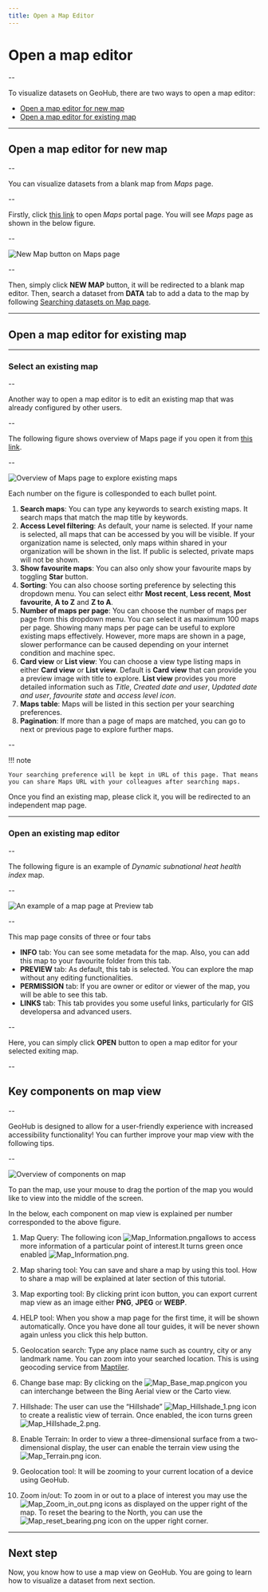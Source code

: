 ```yaml
---
title: Open a Map Editor
---
```


# Open a map editor

--

To visualize datasets on GeoHub, there are two ways to open a map editor:

- [Open a map editor for new map](#open-a-map-editor-for-new-map)
- [Open a map editor for existing map](#open-a-map-editor-for-existing-map)

---

## Open a map editor for new map

--

You can visualize datasets from a blank map from _Maps_ page.

--

Firstly, click [this link](https://geohub.data.undp.org/maps) to open _Maps_ portal page. You will see _Maps_ page as shown in the below figure.

--

![New Map button on Maps page](../assets/visualization/maps_new_map.png)

--

Then, simply click **NEW MAP** button, it will be redirected to a blank map editor. Then, search a dataset from **DATA** tab to add a data to the map by following [Searching datasets on Map page](../data/search_datasets_on_map.md).

---

## Open a map editor for existing map

---

### Select an existing map

--

Another way to open a map editor is to edit an existing map that was already configured by other users.

--

The following figure shows overview of Maps page if you open it from [this link](https://geohub.data.undp.org/maps).

--

![Overview of Maps page to explore existing maps](../assets/visualization/maps_explore_maps.png)


<hidden>

Each number on the figure is collesponded to each bullet point.

1. **Search maps**: You can type any keywords to search existing maps. It search maps that match the map title by keywords.
2. **Access Level filtering**: As default, your name is selected. If your name is selected, all maps that can be accessed by you will be visible. If your organization name is selected, only maps within shared in your organization will be shown in the list. If public is selected, private maps will not be shown.
3. **Show favourite maps**: You can also only show your favourite maps by toggling **Star** button.
4. **Sorting**: You can also choose sorting preference by selecting this dropdown menu. You can select eithr **Most recent**, **Less recent**, **Most favourite**, **A to Z** and **Z to A**.
5. **Number of maps per page**: You can choose the number of maps per page from this dropdown menu. You can select it as maximum 100 maps per page. Showing many maps per page can be useful to explore existing maps effectively. However, more maps are shown in a page, slower performance can be caused depending on your internet condition and machine spec.
6. **Card view** or **List view**: You can choose a view type listing maps in either **Card view** or **List view**. Default is **Card view** that can provide you a preview image with title to explore. **List view** provides you more detailed information such as _Title_, _Created date and user_, _Updated date and user_, _favourite state_ and _access level icon_.
7. **Maps table**: Maps will be listed in this section per your searching preferences.
8. **Pagination**: If more than a page of maps are matched, you can go to next or previous page to explore further maps.

</hidden>

--

<hidden>

!!! note

    Your searching preference will be kept in URL of this page. That means you can share Maps URL with your colleagues after searching maps.

</hidden>

Once you find an existing map, please click it, you will be redirected to an independent map page.

---

### Open an existing map editor

--

The following figure is an example of _Dynamic subnational heat health index_ map.

--

![An example of a map page at Preview tab](../assets/visualization/maps_map_preview.png)

--

This map page consits of three or four tabs

- **INFO** tab: You can see some metadata for the map. Also, you can add this map to your favourite folder from this tab.
- **PREVIEW** tab: As default, this tab is selected. You can explore the map without any editing functionalities.
- **PERMISSION** tab: If you are owner or editor or viewer of the map, you will be able to see this tab.
- **LINKS** tab: This tab provides you some useful links, particularly for GIS developersa and advanced users.

--

Here, you can simply click **OPEN** button to open a map editor for your selected exiting map.

--

## Key components on map view

--

GeoHub is designed to allow for a user-friendly experience with increased accessibility functionality! You can further improve your map view with the following tips.

--

![Overview of components on map](../assets/visualization/maps_map_overview.png)

To pan the map, use your mouse to drag the portion of the map you would like to view into the middle of the screen.

<hidden>

In the below, each component on map view is explained per number corresponded to the above figure.

1. Map Query: The following icon ![Map_Information.png](../assets/visualization/Map_Information.png)allows to access more information of a particular point of interest.It turns green once enabled ![Map_Information.png](../assets/visualization/Map_Information1.png).

2. Map sharing tool: You can save and share a map by using this tool. How to share a map will be explained at later section of this tutorial.

3. Map exporting tool: By clicking print icon button, you can export current map view as an image either **PNG**, **JPEG** or **WEBP**.

4. HELP tool: When you show a map page for the first time, it will be shown automatically. Once you have done all tour guides, it will be never shown again unless you click this help button.

5. Geolocation search: Type any place name such as country, city or any landmark name. You can zoom into your searched location. This is using geocoding service from [Maptiler](https://cloud.maptiler.com).

6. Change base map: By clicking on the ![Map_Base_map.png](../assets/visualization/Map_Base_map.png)icon you can interchange between the Bing Aerial view or the Carto view.

7. Hillshade: The user can use the “Hillshade” ![Map_Hillshade_1.png](../assets/visualization/Map_Hillshade_1.png) icon to create a realistic view of terrain. Once enabled, the icon turns green ![Map_Hillshade_2.png](../assets/visualization/Map_Hillshade_2.png).

8. Enable Terrain: In order to view a three-dimensional surface from a two-dimensional display, the user can enable the terrain view using the ![Map_Terrain.png](../assets/visualization/Map_Terrain.png) icon.

9. Geolocation tool: It will be zooming to your current location of a device using GeoHub.

10. Zoom in/out: To zoom in or out to a place of interest you may use the ![Map_Zoom_in_out.png](../assets/visualization/Map_Zoom_in_out.png) icons as displayed on the upper right of the map. To reset the bearing to the North, you can use the ![Map_reset_bearing.png](../assets/visualization/Map_reset_bearing.png) icon on the upper right corner.

</hidden>

---

## Next step

Now, you know how to use a map view on GeoHub. You are going to learn how to visualize a dataset from next section.
